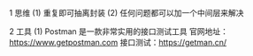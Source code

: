 1 思维
 (1) 重复即可抽离封装
 (2) 任何问题都可以加一个中间层来解决


 2 工具
 (1) Postman 是一款非常实用的接口测试工具
    官网地址：https://www.getpostman.com
    接口测试：https://getman.cn/